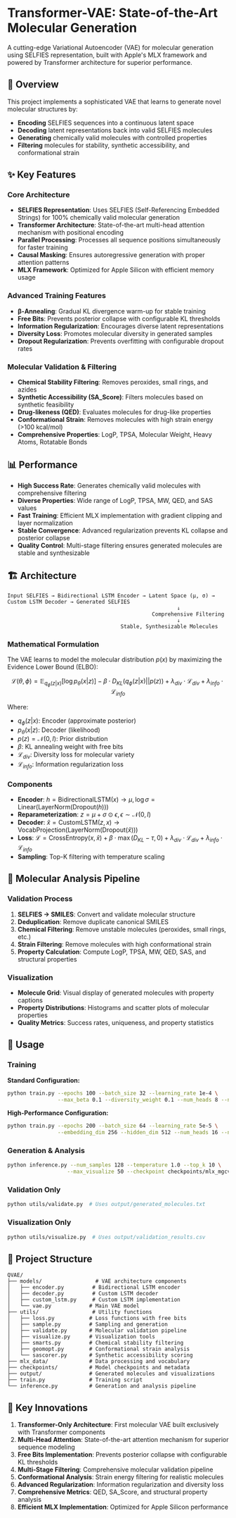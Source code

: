# Transformer-VAE: State-of-the-Art Molecular Generation

A cutting-edge Variational Autoencoder (VAE) for molecular generation using SELFIES representation, built with Apple's MLX framework and powered by Transformer architecture for superior performance.

## 🧬 Overview

This project implements a sophisticated VAE that learns to generate novel molecular structures by:
- **Encoding** SELFIES sequences into a continuous latent space
- **Decoding** latent representations back into valid SELFIES molecules
- **Generating** chemically valid molecules with controlled properties
- **Filtering** molecules for stability, synthetic accessibility, and conformational strain

## ✨ Key Features

### Core Architecture
- **SELFIES Representation**: Uses SELFIES (Self-Referencing Embedded Strings) for 100% chemically valid molecular generation
- **Transformer Architecture**: State-of-the-art multi-head attention mechanism with positional encoding
- **Parallel Processing**: Processes all sequence positions simultaneously for faster training
- **Causal Masking**: Ensures autoregressive generation with proper attention patterns
- **MLX Framework**: Optimized for Apple Silicon with efficient memory usage

### Advanced Training Features
- **β-Annealing**: Gradual KL divergence warm-up for stable training
- **Free Bits**: Prevents posterior collapse with configurable KL thresholds
- **Information Regularization**: Encourages diverse latent representations
- **Diversity Loss**: Promotes molecular diversity in generated samples
- **Dropout Regularization**: Prevents overfitting with configurable dropout rates

### Molecular Validation & Filtering
- **Chemical Stability Filtering**: Removes peroxides, small rings, and azides
- **Synthetic Accessibility (SA_Score)**: Filters molecules based on synthetic feasibility
- **Drug-likeness (QED)**: Evaluates molecules for drug-like properties
- **Conformational Strain**: Removes molecules with high strain energy (>100 kcal/mol)
- **Comprehensive Properties**: LogP, TPSA, Molecular Weight, Heavy Atoms, Rotatable Bonds

## 📊 Performance

- **High Success Rate**: Generates chemically valid molecules with comprehensive filtering
- **Diverse Properties**: Wide range of LogP, TPSA, MW, QED, and SAS values
- **Fast Training**: Efficient MLX implementation with gradient clipping and layer normalization
- **Stable Convergence**: Advanced regularization prevents KL collapse and posterior collapse
- **Quality Control**: Multi-stage filtering ensures generated molecules are stable and synthesizable

## 🏗️ Architecture

```
Input SELFIES → Bidirectional LSTM Encoder → Latent Space (μ, σ) → Custom LSTM Decoder → Generated SELFIES
                                                      ↓
                                              Comprehensive Filtering
                                                      ↓
                                    Stable, Synthesizable Molecules
```

### Mathematical Formulation

The VAE learns to model the molecular distribution $p(x)$ by maximizing the Evidence Lower Bound (ELBO):

$$\mathcal{L}(\theta, \phi) = \mathbb{E}_{q_\phi(z|x)}[\log p_\theta(x|z)] - \beta \cdot D_{KL}(q_\phi(z|x) || p(z)) + \lambda_{div} \cdot \mathcal{L}_{div} + \lambda_{info} \cdot \mathcal{L}_{info}$$

Where:
- $q_\phi(z|x)$: Encoder (approximate posterior)
- $p_\theta(x|z)$: Decoder (likelihood)
- $p(z) = \mathcal{N}(0, I)$: Prior distribution
- $\beta$: KL annealing weight with free bits
- $\mathcal{L}_{div}$: Diversity loss for molecular variety
- $\mathcal{L}_{info}$: Information regularization loss

### Components

- **Encoder**: $h = \text{BidirectionalLSTM}(x) \rightarrow \mu, \log\sigma = \text{Linear}(\text{LayerNorm}(\text{Dropout}(h)))$
- **Reparameterization**: $z = \mu + \sigma \odot \epsilon, \epsilon \sim \mathcal{N}(0, I)$
- **Decoder**: $\hat{x} = \text{CustomLSTM}(z, x) \rightarrow \text{VocabProjection}(\text{LayerNorm}(\text{Dropout}(\hat{x})))$
- **Loss**: $\mathcal{L} = \text{CrossEntropy}(x, \hat{x}) + \beta \cdot \max(D_{KL} - \tau, 0) + \lambda_{div} \cdot \mathcal{L}_{div} + \lambda_{info} \cdot \mathcal{L}_{info}$
- **Sampling**: Top-K filtering with temperature scaling

## 🔬 Molecular Analysis Pipeline

### Validation Process
1. **SELFIES → SMILES**: Convert and validate molecular structure
2. **Deduplication**: Remove duplicate canonical SMILES
3. **Chemical Filtering**: Remove unstable molecules (peroxides, small rings, etc.)
4. **Strain Filtering**: Remove molecules with high conformational strain
5. **Property Calculation**: Compute LogP, TPSA, MW, QED, SAS, and structural properties

### Visualization
- **Molecule Grid**: Visual display of generated molecules with property captions
- **Property Distributions**: Histograms and scatter plots of molecular properties
- **Quality Metrics**: Success rates, uniqueness, and property statistics

## 🚀 Usage

### Training

**Standard Configuration:**
```bash
python train.py --epochs 100 --batch_size 32 --learning_rate 1e-4 \
                --max_beta 0.1 --diversity_weight 0.1 --num_heads 8 --num_layers 6 --dropout 0.1
```

**High-Performance Configuration:**
```bash
python train.py --epochs 200 --batch_size 64 --learning_rate 5e-5 \
                --embedding_dim 256 --hidden_dim 512 --num_heads 16 --num_layers 8
```

### Generation & Analysis
```bash
python inference.py --num_samples 128 --temperature 1.0 --top_k 10 \
                   --max_visualize 50 --checkpoint checkpoints/mlx_mgcvae
```

### Validation Only
```bash
python utils/validate.py  # Uses output/generated_molecules.txt
```

### Visualization Only
```bash
python utils/visualize.py  # Uses output/validation_results.csv
```

## 📁 Project Structure

```
QVAE/
├── models/                 # VAE architecture components
│   ├── encoder.py         # Bidirectional LSTM encoder
│   ├── decoder.py         # Custom LSTM decoder
│   ├── custom_lstm.py     # Custom LSTM implementation
│   └── vae.py            # Main VAE model
├── utils/                 # Utility functions
│   ├── loss.py           # Loss functions with free bits
│   ├── sample.py         # Sampling and generation
│   ├── validate.py       # Molecular validation pipeline
│   ├── visualize.py      # Visualization tools
│   ├── smarts.py         # Chemical stability filtering
│   ├── geomopt.py        # Conformational strain analysis
│   └── sascorer.py       # Synthetic accessibility scoring
├── mlx_data/             # Data processing and vocabulary
├── checkpoints/          # Model checkpoints and metadata
├── output/               # Generated molecules and visualizations
├── train.py              # Training script
└── inference.py          # Generation and analysis pipeline
```

## 🎯 Key Innovations

1. **Transformer-Only Architecture**: First molecular VAE built exclusively with Transformer components
2. **Multi-Head Attention**: State-of-the-art attention mechanism for superior sequence modeling
3. **Free Bits Implementation**: Prevents posterior collapse with configurable KL thresholds
4. **Multi-Stage Filtering**: Comprehensive molecular validation pipeline
5. **Conformational Analysis**: Strain energy filtering for realistic molecules
6. **Advanced Regularization**: Information regularization and diversity loss
7. **Comprehensive Metrics**: QED, SA_Score, and structural property analysis
8. **Efficient MLX Implementation**: Optimized for Apple Silicon performance
